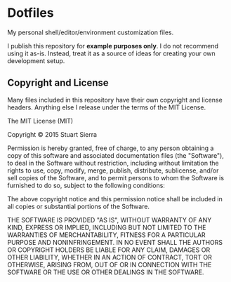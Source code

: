 # Dotfiles

My personal shell/editor/environment customization files.

I publish this repository for **example purposes only**. I do not
recommend using it as-is. Instead, treat it as a source of ideas for
creating your own development setup.

## Copyright and License

Many files included in this repository have their own copyright and
license headers. Anything else I release under the terms of the MIT
License.

The MIT License (MIT)

Copyright © 2015 Stuart Sierra

Permission is hereby granted, free of charge, to any person obtaining a copy
of this software and associated documentation files (the "Software"), to deal
in the Software without restriction, including without limitation the rights
to use, copy, modify, merge, publish, distribute, sublicense, and/or sell
copies of the Software, and to permit persons to whom the Software is
furnished to do so, subject to the following conditions:

The above copyright notice and this permission notice shall be included in all
copies or substantial portions of the Software.

THE SOFTWARE IS PROVIDED "AS IS", WITHOUT WARRANTY OF ANY KIND, EXPRESS OR
IMPLIED, INCLUDING BUT NOT LIMITED TO THE WARRANTIES OF MERCHANTABILITY,
FITNESS FOR A PARTICULAR PURPOSE AND NONINFRINGEMENT. IN NO EVENT SHALL THE
AUTHORS OR COPYRIGHT HOLDERS BE LIABLE FOR ANY CLAIM, DAMAGES OR OTHER
LIABILITY, WHETHER IN AN ACTION OF CONTRACT, TORT OR OTHERWISE, ARISING FROM,
OUT OF OR IN CONNECTION WITH THE SOFTWARE OR THE USE OR OTHER DEALINGS IN THE
SOFTWARE.

